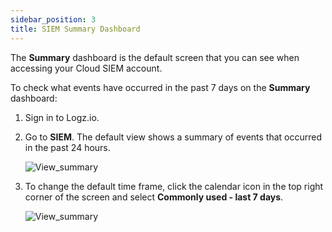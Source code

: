 ```yaml
---
sidebar_position: 3
title: SIEM Summary Dashboard
---
```



The **Summary** dashboard is the default screen that you can see when accessing your Cloud SIEM account. 

To check what events have occurred in the past 7 days on the **Summary** dashboard:

1. Sign in to Logz.io.

2. Go to **SIEM**. The default view shows a summary of events that occurred in the past 24 hours.
   
   ![View_summary](https://dytvr9ot2sszz.cloudfront.net/logz-docs/siem-quick-start/view-summary-1.png)

3. To change the default time frame, click the calendar icon in the top right corner of the screen and select **Commonly used - last 7 days**.

   ![View_summary](https://dytvr9ot2sszz.cloudfront.net/logz-docs/siem-quick-start/view-summary-2.png)
